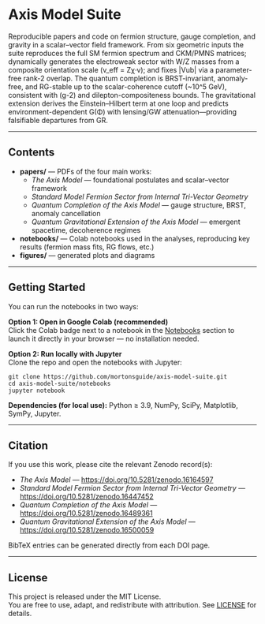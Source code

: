 # Axis Model Suite

Reproducible papers and code on fermion structure, gauge completion, and gravity in a scalar–vector field framework.
From six geometric inputs the suite reproduces the full SM fermion spectrum and CKM/PMNS matrices; dynamically
generates the electroweak sector with W/Z masses from a composite orientation scale (v_eff = Zχ·v); and fixes |Vub|
via a parameter-free rank-2 overlap. The quantum completion is BRST-invariant, anomaly-free, and RG-stable up to the
scalar-coherence cutoff (~10^5 GeV), consistent with (g-2) and dilepton-compositeness bounds. The gravitational
extension derives the Einstein–Hilbert term at one loop and predicts environment-dependent G(Φ) with lensing/GW
attenuation—providing falsifiable departures from GR.

---

## Contents

- **papers/** — PDFs of the four main works:
  - *The Axis Model* — foundational postulates and scalar–vector framework  
  - *Standard Model Fermion Sector from Internal Tri-Vector Geometry*  
  - *Quantum Completion of the Axis Model* — gauge structure, BRST, anomaly cancellation  
  - *Quantum Gravitational Extension of the Axis Model* — emergent spacetime, decoherence regimes  
- **notebooks/** — Colab notebooks used in the analyses, reproducing key results (fermion mass fits, RG flows, etc.)  
- **figures/** — generated plots and diagrams  

---

## Getting Started

You can run the notebooks in two ways:

**Option 1: Open in Google Colab (recommended)**  
Click the Colab badge next to a notebook in the [Notebooks](#notebooks) section to launch it directly in your browser — no installation needed.

**Option 2: Run locally with Jupyter**  
Clone the repo and open the notebooks with Jupyter:

    git clone https://github.com/mortonsguide/axis-model-suite.git
    cd axis-model-suite/notebooks
    jupyter notebook

**Dependencies (for local use):** Python ≥ 3.9, NumPy, SciPy, Matplotlib, SymPy, Jupyter.

---

## Citation

If you use this work, please cite the relevant Zenodo record(s):

- *The Axis Model* — https://doi.org/10.5281/zenodo.16164597  
- *Standard Model Fermion Sector from Internal Tri-Vector Geometry* — https://doi.org/10.5281/zenodo.16447452  
- *Quantum Completion of the Axis Model* — https://doi.org/10.5281/zenodo.16489361  
- *Quantum Gravitational Extension of the Axis Model* — https://doi.org/10.5281/zenodo.16500059  

BibTeX entries can be generated directly from each DOI page.

---

## License

This project is released under the MIT License.  
You are free to use, adapt, and redistribute with attribution. See [LICENSE](LICENSE) for details.
